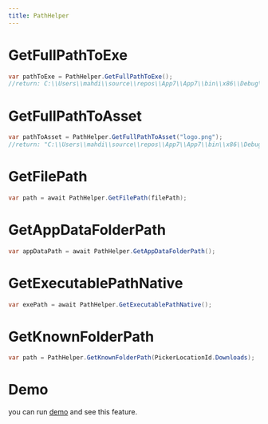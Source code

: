 ```yaml
---
title: PathHelper
---
```


# GetFullPathToExe

```cs
var pathToExe = PathHelper.GetFullPathToExe();
//return: C:\\Users\\mahdi\\source\\repos\\App7\\App7\\bin\\x86\\Debug\\net6.0-windows10.0.19041.0\\win10-x86\\AppX"
```

# GetFullPathToAsset

```cs
var pathToAsset = PathHelper.GetFullPathToAsset("logo.png");
//return: "C:\\Users\\mahdi\\source\\repos\\App7\\App7\\bin\\x86\\Debug\\net6.0-windows10.0.19041.0\\win10-x86\\AppX\\Assets\\logo.png"
```

# GetFilePath
```cs
var path = await PathHelper.GetFilePath(filePath);
```

# GetAppDataFolderPath
```cs
var appDataPath = await PathHelper.GetAppDataFolderPath();
```

# GetExecutablePathNative
```cs
var exePath = await PathHelper.GetExecutablePathNative();
```

# GetKnownFolderPath
```cs
var path = PathHelper.GetKnownFolderPath(PickerLocationId.Downloads);

```

# Demo
you can run [demo](https://github.com/Ghost1372/DevWinUI) and see this feature.

